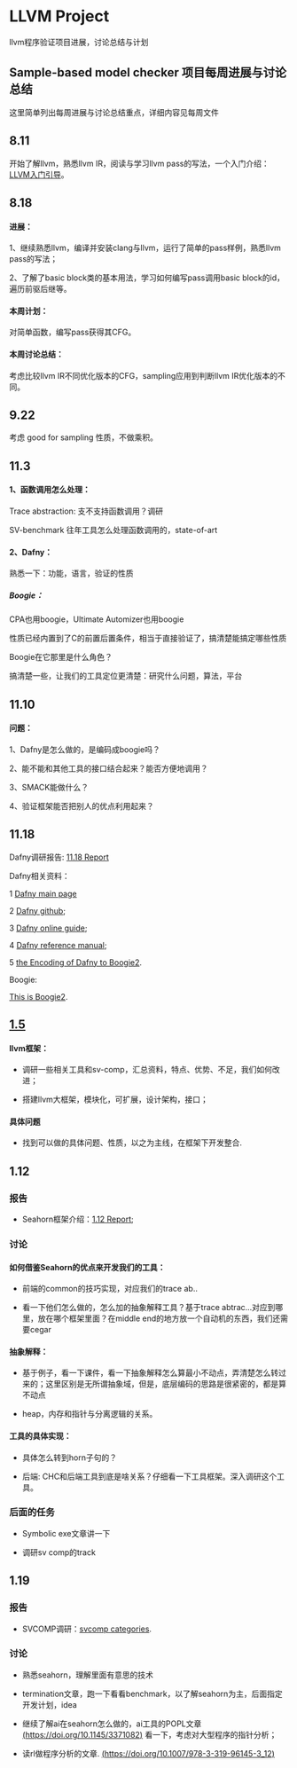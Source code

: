 # LLVM Project
llvm程序验证项目进展，讨论总结与计划

## Sample-based model checker 项目每周进展与讨论总结

这里简单列出每周进展与讨论总结重点，详细内容见每周文件

## 8.11

开始了解llvm，熟悉llvm IR，阅读与学习llvm pass的写法，一个入门介绍：[LLVM入门引导](https://zhuanlan.zhihu.com/p/122522485)。

## 8.18

#### 进展：

1、继续熟悉llvm，编译并安装clang与llvm，运行了简单的pass样例，熟悉llvm pass的写法；

2、了解了basic block类的基本用法，学习如何编写pass调用basic block的id，遍历前驱后继等。

#### 本周计划：

对简单函数，编写pass获得其CFG。

#### 本周讨论总结：

考虑比较llvm IR不同优化版本的CFG，sampling应用到判断llvm IR优化版本的不同。

## 9.22

考虑 good for sampling 性质，不做乘积。

## 11.3

#### 1、函数调用怎么处理：

Trace abstraction: 支不支持函数调用？调研

SV-benchmark 往年工具怎么处理函数调用的，state-of-art

#### 2、Dafny：
	
熟悉一下：功能，语言，验证的性质
	
##### Boogie：
	
CPA也用boogie，Ultimate Automizer也用boogie
  
性质已经内置到了C的前置后置条件，相当于直接验证了，搞清楚能搞定哪些性质
  
Boogie在它那里是什么角色？
  
搞清楚一些，让我们的工具定位更清楚：研究什么问题，算法，平台

## 11.10

#### 问题：

1、Dafny是怎么做的，是编码成boogie吗？

2、能不能和其他工具的接口结合起来？能否方便地调用？

3、SMACK能做什么？

4、验证框架能否把别人的优点利用起来？

## 11.18

Dafny调研报告: [11.18 Report](https://github.com/fengwz17/LLVM-Project/blob/master/11.18%20Survey%20of%20Dafny%20and%20related%20verification%20tools.pdf)

Dafny相关资料：

1 [Dafny main page](https://www.microsoft.com/en-us/research/project/dafny-a-language-and-program-verifier-for-functional-correctness/)

2 [Dafny github](https://github.com/dafny-lang/dafny);

3 [Dafny online guide](https://rise4fun.com/Dafny/tutorial/Guide);

4 [Dafny reference manual](https://dafny-lang.github.io/dafny/DafnyReferenceManual/DafnyRef);

5 [the Encoding of Dafny to Boogie2](https://www.microsoft.com/en-us/research/uploads/prod/2008/12/Dafny_krml190.pdf).

Boogie:

[This is Boogie2](https://www.microsoft.com/en-us/research/publication/this-is-boogie-2-2/?from=https%3A%2F%2Fresearch.microsoft.com%2Fen-us%2Fum%2Fpeople%2Fleino%2Fpapers%2Fkrml178.pdf).

## [1.5](https://github.com/fengwz17/LLVM-Project/blob/master/1.5.md)

#### llvm框架：

* 调研一些相关工具和sv-comp，汇总资料，特点、优势、不足，我们如何改进；

* 搭建llvm大框架，模块化，可扩展，设计架构，接口；

#### 具体问题

* 找到可以做的具体问题、性质，以之为主线，在框架下开发整合.

## 1.12

### 报告
* Seahorn框架介绍：[1.12 Report](https://github.com/fengwz17/Paper-List/blob/master/1.12_seahorn.pdf);

### 讨论
#### 如何借鉴Seahorn的优点来开发我们的工具：
* 前端的common的技巧实现，对应我们的trace ab..

* 看一下他们怎么做的，怎么加的抽象解释工具？基于trace abtrac...对应到哪里，放在哪个框架里面？在middle end的地方放一个自动机的东西，我们还需要cegar

#### 抽象解释：

* 基于例子，看一下课件，看一下抽象解释怎么算最小不动点，弄清楚怎么转过来的；这里区别是无所谓抽象域，但是，底层编码的思路是很紧密的，都是算不动点

* heap，内存和指针与分离逻辑的关系。

#### 工具的具体实现：
* 具体怎么转到horn子句的？

* 后端: CHC和后端工具到底是啥关系？仔细看一下工具框架。深入调研这个工具。

### 后面的任务
* Symbolic exe文章讲一下

* 调研sv comp的track

## 1.19

### 报告
* SVCOMP调研：[svcomp categories](https://github.com/fengwz17/LLVM-Project/blob/master/1.19_svcomp.pdf).

### 讨论

* 熟悉seahorn，理解里面有意思的技术

* termination文章，跑一下看看benchmark，以了解seahorn为主，后面指定开发计划，idea

* 继续了解ai在seahorn怎么做的，ai工具的POPL文章[(https://doi.org/10.1145/3371082)](https://doi.org/10.1145/3371082) 看一下，考虑对大型程序的指针分析；

* 读rl做程序分析的文章. [(https://doi.org/10.1007/978-3-319-96145-3_12)](https://doi.org/10.1007/978-3-319-96145-3_12)



